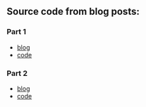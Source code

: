 ## Source code from blog posts:

### Part 1
* [blog](https://speednet.pl/blog/fun-with-fonts/)
* [code](https://github.com/SPEEDNETpl/fun-with-fonts/blob/main/fontui/src/main/java/com/mikolajkakol/fontui/RegularFont.kt)

### Part 2
* [blog](https://speednet.pl/blog/fun-with-fonts2/)
* [code](https://github.com/SPEEDNETpl/fun-with-fonts/blob/main/fontui/src/main/java/com/mikolajkakol/fontui/VariableFont.kt)
